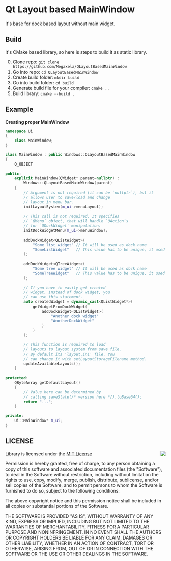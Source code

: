# Qt Layout based MainWindow
It's base for dock based layout without main widget.

## Build
It's CMake based library, so here is steps to build it as static library.

0. Clone repo: `git clone https://github.com/Megaxela/QLayoutBasedMainWindow`
0. Go into repo: `cd QLayoutBasedMainWindow`
0. Create build folder: `mkdir build`
0. Go into build folder: `cd build`
0. Generate build file for your compiler: `cmake ..`
0. Build library: `cmake --build .` 

## Example
**Creating proper MainWindow**

```cpp
namespace Ui
{
    class MainWindow;
}

class MainWindow : public Windows::QLayoutBasedMainWindow
{
    Q_OBJECT
    
public:
    explicit MainWindow(QWidget* parent=nullptr) : 
        Windows::QLayoutBasedMainWindow(parent)
    {
        // Argument is not required (it can be `nullptr`), but it
        // allows user to save/load and change
        // layout in menu bar.
        initLayoutSystem(m_ui->menuLayout);
        
        // This call is not required. It specifies
        // `QMenu` object, that will handle `QAction`s 
        // for `QDockWidget` manipulation.
        initDockWidgetMenu(m_ui->menuWindow);
    
        addDockWidget<QListWidget>(
            "Some list widget" // It will be used as dock name
            "SomeListWidget"   // This value has to be unique, it used for save/load.
        );
        
        addDockWidget<QTreeWidget>(
            "Some tree widget" // It will be used as dock name
            "SomeTreeWidget"   // This value has to be unique, it used for save/load.
        );
        
        // If you have to easily get created 
        // widget, instead of dock widget, you 
        // can use this statement.
        auto createdWidget = dynamic_cast<QListWidget*>(
            getWidgetFromDockWidget(
                addDockWidget<QListWidget>(
                    "Another dock widget"
                    "AnotherDockWidget"
                )
            )
        );
        
        // This function is required to load
        // layouts to layout system from save file.
        // By default its 'layout.ini' file. You
        // can change it with setLayoutStorageFilename method.
        updateAvailableLayouts();
    }
    
protected:
    QByteArray getDefaultLayout()
    {
        // Value here can be determined by 
        // calling saveState(/* version here */).toBase64();
        return "...";
    }
    
private:
    Ui::MainWindow* m_ui;
}
```

## LICENSE

<img align="right" src="http://opensource.org/trademarks/opensource/OSI-Approved-License-100x137.png">

Library is licensed under the [MIT License](https://opensource.org/licenses/MIT) 

Permission is hereby granted, free of charge, to any person obtaining a copy
of this software and associated documentation files (the "Software"), to deal
in the Software without restriction, including without limitation the rights
to use, copy, modify, merge, publish, distribute, sublicense, and/or sell
copies of the Software, and to permit persons to whom the Software is
furnished to do so, subject to the following conditions:

The above copyright notice and this permission notice shall be included in all
copies or substantial portions of the Software.

THE SOFTWARE IS PROVIDED "AS IS", WITHOUT WARRANTY OF ANY KIND, EXPRESS OR
IMPLIED, INCLUDING BUT NOT LIMITED TO THE WARRANTIES OF MERCHANTABILITY,
FITNESS FOR A PARTICULAR PURPOSE AND NONINFRINGEMENT. IN NO EVENT SHALL THE
AUTHORS OR COPYRIGHT HOLDERS BE LIABLE FOR ANY CLAIM, DAMAGES OR OTHER
LIABILITY, WHETHER IN AN ACTION OF CONTRACT, TORT OR OTHERWISE, ARISING FROM,
OUT OF OR IN CONNECTION WITH THE SOFTWARE OR THE USE OR OTHER DEALINGS IN THE
SOFTWARE.